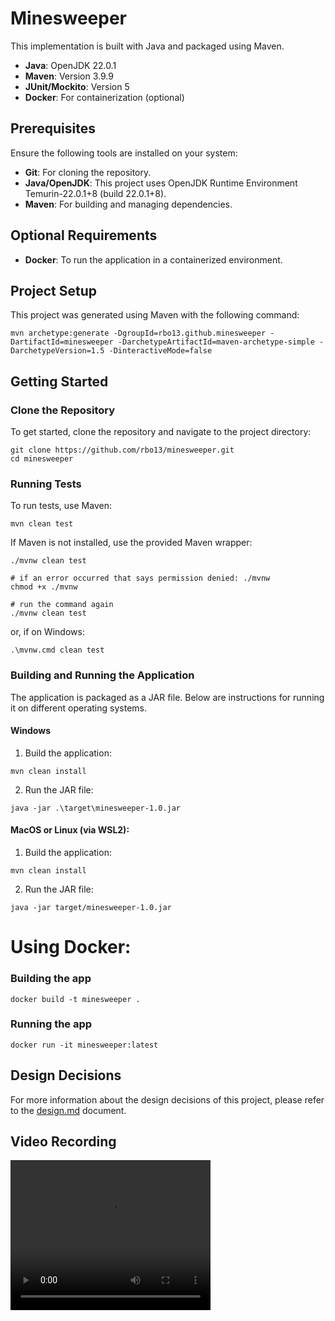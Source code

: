 # Minesweeper

This implementation is built with Java and packaged using Maven.

- **Java**: OpenJDK 22.0.1
- **Maven**: Version 3.9.9
- **JUnit/Mockito**: Version 5
- **Docker**: For containerization (optional)

## Prerequisites

Ensure the following tools are installed on your system:

- **Git**: For cloning the repository.
- **Java/OpenJDK**: This project uses OpenJDK Runtime Environment Temurin-22.0.1+8 (build 22.0.1+8).
- **Maven**: For building and managing dependencies.

## Optional Requirements

- **Docker**: To run the application in a containerized environment.


## Project Setup
This project was generated using Maven with the following command:
```shell
mvn archetype:generate -DgroupId=rbo13.github.minesweeper -DartifactId=minesweeper -DarchetypeArtifactId=maven-archetype-simple -DarchetypeVersion=1.5 -DinteractiveMode=false
```

## Getting Started
### Clone the Repository
To get started, clone the repository and navigate to the project directory:
```shell
git clone https://github.com/rbo13/minesweeper.git
cd minesweeper
```

### Running Tests
To run tests, use Maven:
```shell
mvn clean test
```

If Maven is not installed, use the provided Maven wrapper:
```shell
./mvnw clean test

# if an error occurred that says permission denied: ./mvnw
chmod +x ./mvnw

# run the command again
./mvnw clean test
```
or, if on Windows:
```shell
.\mvnw.cmd clean test
```

### Building and Running the Application
The application is packaged as a JAR file. Below are instructions for running it on different operating systems.

#### Windows
1. Build the application:
```shell
mvn clean install
```
2. Run the JAR file:
```shell
java -jar .\target\minesweeper-1.0.jar
```

#### MacOS or Linux (via WSL2):
1. Build the application:
```shell
mvn clean install
```
2. Run the JAR file:
```shell
java -jar target/minesweeper-1.0.jar
```

# Using Docker:

### Building the app
```docker
docker build -t minesweeper .
```

### Running the app
```docker
docker run -it minesweeper:latest
```

## Design Decisions

For more information about the design decisions of this project, please refer to the [design.md](docs/design.md) document.


## Video Recording
<video src="docs/recording.mp4" width="320" height="240" controls></video>
